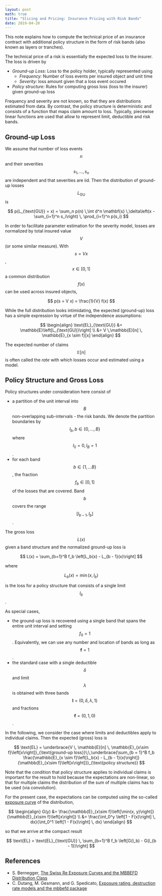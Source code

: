 ```yaml
---
layout: post
math: true
title: "Slicing and Pricing: Insurance Pricing with Risk Bands"
date: 2019-04-20
---
```



This note explains how to compute the technical price of an insurance contract with additional policy structure in the form of risk bands (also known as layers or tranches).

The technical price of a risk is essentially the expected loss to the insurer. The loss is driven by

 * _Ground-up Loss:_ Loss to the policy holder, typically represented using
   * _Frequency:_ Number of loss events per insured object and unit time
   * _Severity:_ loss amount given that a loss event occured
 * _Policy structure:_ Rules for computing gross loss (loss to the insurer) given ground-up loss

Frequency and severity are not known, so that they are distributions estimated from data. By contrast, the policy structure is deterministic and consists of a function that maps claim amount to loss. Typically, piecewise linear functions are used that allow to represent limit, deductible and risk bands.


## Ground-up Loss

We assume that number of loss events $$n$$ and their severities $$s_1,\ldots,s_n$$ are independent and that severities are iid. Then the distribution of ground-up losses $$L_{\text{GU}}$$ is

$$
p(L_{\text{GU}} = x) = \sum_n p(n) \,\int d^n \mathbf{s} \,\delta\left(x - \sum_{i=1}^n s_i\right) \, \prod_{i=1}^n p(s_i)
$$

In order to facilitate parameter estimation for the severity model, losses are normalized by total insured value $$V$$ (or some similar measure). With $$s = V x$$, $$x \in [0, 1]$$ a common distribution $$f(x)$$ can be used across insured objects,

$$
p(s = V x) = \frac{1}{V} f(x)
$$

While the full distribution looks intimidating, the expected (ground-up) loss has a simple expression by virtue of the independence assumptions:

$$
\begin{align}
\text{EL}_{\text{GU}} &= \mathbb{E}\left[L_{\text{GU}}\right] \\
    &= V \,\mathbb{E}[n] \, \mathbb{E}_{x \sim f}[x]
\end{align}
$$

The expected number of claims $$\mathbb{E}\left[n\right]$$ is often called the _rate_ with which losses occur and estimated using a model.

## Policy Structure and Gross Loss

Policy structures under consideration here consist of

 * a partition of the unit interval into $$B$$ non-overlapping sub-intervals - the risk bands. We denote the partition boundaries by $$l_b, b \in \{0, \ldots, B\}$$ where $$l_0 = 0, l_B = 1$$.
 * for each band $$b \in \{1, \ldots B\}$$, the fraction $$f_b \in [0, 1]$$ of the losses that are covered. Band $$b$$ covers the range $$[l_{b - 1}, l_b]$$.

The gross loss $$L(x)$$ given a band structure and the normalized ground-up loss is


$$
L(x) = \sum_{b=1}^B f_b \left[L_b(x) - L_{b - 1}(x)\right]
$$

where

$$
L_b(x) = \min(x, l_b)
$$

is the loss for a policy structure that consists of a single limit $$l_b$$.

As special cases,

 * the ground-up loss is recovered using a single band that spans the entire unit interval and setting $$f_0 = 1$$. Equivalently, we can use any number and location of bands as long as $$\mathbf{f} = 1$$.
 * the standard case with a single deductible $$\delta$$ and limit $$\lambda$$ is obtained with three bands $$\mathbf{l} = (0, \delta, \lambda, 1)$$ and fractions $$\mathbf{f} = (0, 1, 0)$$.

In the following, we consider the case where limits and deductibles apply to individual claims. Then the expected (gross) loss is

$$
\text{EL} = \underbrace{V \, \mathbb{E}[n] \, \mathbb{E}_{x\sim f}\left[x\right]}_{\text{ground-up loss}}\;\,\underbrace{\sum_{b = 1}^B f_b \frac{\mathbb{E}_{x \sim f}\left[L_b(x) - L_{b - 1}(x)\right]}{\mathbb{E}_{x\sim f}\left[x\right]}}_{\text{policy structure}}
$$

Note that the condition that policy structure applies to individual claims is important for the result to hold because the expectations are non-linear, so that for multiple claims the distribution of the sum of multiple claims has to be used (via convolution).

For the present case, the expectations can be computed using the so-called [exposure curve](https://www.casact.org/library/astin/vol27no1/99.pdf) of the distribution,

$$
\begin{align}
G(y) &= \frac{\mathbb{E}_{x\sim f}\left[\min(x, y)\right]}{\mathbb{E}_{x\sim f}\left[x\right]} \\
    &= \frac{\int_0^y \left[1 - F(x)\right] \, dx}{\int_0^1 \left[1 - F(x)\right] \, dx}
\end{align}
$$

so that we arrive at the compact result

$$
\text{EL} = \text{EL}_{\text{GU}} \, \sum_{b=1}^B f_b \left[G(l_b) - G(l_{b - 1})\right]
$$

## References

 * S. Bernegger, [The Swiss Re Exposure Curves and the MBBEFD Distribution Class](https://www.casact.org/library/astin/vol27no1/99.pdf)
 * C. Dutang, M. Gesmann, and G. Spedicato, [Exposure rating, destruction rate models and the
mbbefd package](https://cran.r-project.org/web/packages/mbbefd/vignettes/Introduction_to_mbbefd.pdf)
